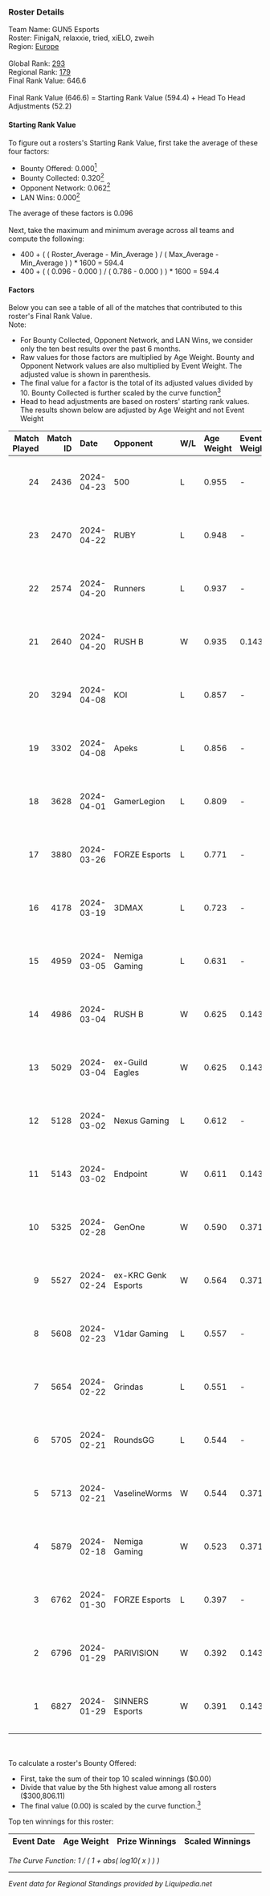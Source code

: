 ### Roster Details<br />
Team Name: GUN5 Esports<br />
Roster: FinigaN, relaxxie, tried, xiELO, zweih<br />
Region: [Europe]( ../standings_europe.md)<br />
<br />
Global Rank: [293](../standings_global.md)<br />
Regional Rank: [179]( ../standings_europe.md)<br />
Final Rank Value:  646.6<br />
<br />
Final Rank Value (646.6) = Starting Rank Value (594.4) + Head To Head Adjustments (52.2)<br />

#### Starting Rank Value<br />
To figure out a rosters's Starting Rank Value, first take the average of these four factors:<br />
- Bounty Offered: 0.000[<sup>1</sup>](#table2)
- Bounty Collected: 0.320[<sup>2</sup>](#table1)
- Opponent Network: 0.062[<sup>2</sup>](#table1)
- LAN Wins: 0.000[<sup>2</sup>](#table1)

The average of these factors is 0.096<br />
<br />
Next, take the maximum and minimum average across all teams and compute the following:<br />
- 400 + ( ( Roster_Average - Min_Average ) / ( Max_Average - Min_Average ) ) * 1600 = 594.4
- 400 + ( ( 0.096 - 0.000 ) / ( 0.786 - 0.000 ) ) * 1600 = 594.4


#### Factors<br />
Below you can see a table of all of the matches that contributed to this roster's Final Rank Value.<br />
Note:<br />

- For Bounty Collected, Opponent Network, and LAN Wins, we consider only the ten best results over the past 6 months.
- Raw values for those factors are multiplied by Age Weight. Bounty and Opponent Network values are also multiplied by Event Weight. The adjusted value is shown in parenthesis.
- The final value for a factor is the total of its adjusted values divided by 10. Bounty Collected is further scaled by the curve function[<sup>3</sup>](#curveFunction)
- Head to head adjustments are based on rosters' starting rank values. The results shown below are adjusted by Age Weight and not Event Weight
<span id="table1"></span><br />


| Match Played | Match ID | Date       | Opponent            | W/L | Age Weight | Event Weight | Bounty Collected | Opponent Network | LAN Wins  | H2H Adj. | Roster                                 |
| -: | -: | :- | :- | :- | :- | :- | :- | :- | :- | -: | :- |
|           24 |     2436 | 2024-04-23 | 500                 | L   | 0.955      | -            | -                | -                | -         |    -7.85 | FinigaN, relaxxie, tried, xiELO, zweih |
|           23 |     2470 | 2024-04-22 | RUBY                | L   | 0.948      | -            | -                | -                | -         |    -4.73 | FinigaN, relaxxie, tried, xiELO, zweih |
|           22 |     2574 | 2024-04-20 | Runners             | L   | 0.937      | -            | -                | -                | -         |   -20.27 | FinigaN, m1QUSE, tried, xiELO, zweih   |
|           21 |     2640 | 2024-04-20 | RUSH B              | W   | 0.935      | 0.143        | 0.001 (0.000)    | 0.446 (0.060)    | 0 (0.000) |    20.59 | FinigaN, lov1kus, supra, tried, xiELO  |
|           20 |     3294 | 2024-04-08 | KOI                 | L   | 0.857      | -            | -                | -                | -         |    -3.06 | FinigaN, lov1kus, supra, tried, xiELO  |
|           19 |     3302 | 2024-04-08 | Apeks               | L   | 0.856      | -            | -                | -                | -         |    -1.11 | FinigaN, lov1kus, supra, tried, xiELO  |
|           18 |     3628 | 2024-04-01 | GamerLegion         | L   | 0.809      | -            | -                | -                | -         |    -0.93 | FinigaN, lov1kus, supra, tried, xiELO  |
|           17 |     3880 | 2024-03-26 | FORZE Esports       | L   | 0.771      | -            | -                | -                | -         |    -2.26 | FinigaN, lov1kus, supra, tried, xiELO  |
|           16 |     4178 | 2024-03-19 | 3DMAX               | L   | 0.723      | -            | -                | -                | -         |    -4.00 | FinigaN, lov1kus, supra, tried, xiELO  |
|           15 |     4959 | 2024-03-05 | Nemiga Gaming       | L   | 0.631      | -            | -                | -                | -         |    -0.75 | FinigaN, lov1kus, supra, tried, xiELO  |
|           14 |     4986 | 2024-03-04 | RUSH B              | W   | 0.625      | 0.143        | 0.001 (0.000)    | 0.446 (0.040)    | 0 (0.000) |    12.99 | FinigaN, lov1kus, supra, tried, xiELO  |
|           13 |     5029 | 2024-03-04 | ex-Guild Eagles     | W   | 0.625      | 0.143        | 0.015 (0.001)    | 0.475 (0.042)    | 0 (0.000) |    16.85 | FinigaN, lov1kus, supra, tried, xiELO  |
|           12 |     5128 | 2024-03-02 | Nexus Gaming        | L   | 0.612      | -            | -                | -                | -         |    -3.35 | FinigaN, lov1kus, supra, tried, xiELO  |
|           11 |     5143 | 2024-03-02 | Endpoint            | W   | 0.611      | 0.143        | 0.012 (0.001)    | 0.718 (0.063)    | 0 (0.000) |    16.03 | FinigaN, lov1kus, supra, tried, xiELO  |
|           10 |     5325 | 2024-02-28 | GenOne              | W   | 0.590      | 0.371        | 0.000 (0.000)    | 0.442 (0.097)    | 0 (0.000) |     9.55 | FinigaN, lov1kus, supra, tried, xiELO  |
|            9 |     5527 | 2024-02-24 | ex-KRC Genk Esports | W   | 0.564      | 0.371        | 0.000 (0.000)    | 0.120 (0.025)    | 0 (0.000) |     9.50 | FinigaN, lov1kus, supra, tried, xiELO  |
|            8 |     5608 | 2024-02-23 | V1dar Gaming        | L   | 0.557      | -            | -                | -                | -         |    -7.16 | FinigaN, lov1kus, supra, tried, xiELO  |
|            7 |     5654 | 2024-02-22 | Grindas             | L   | 0.551      | -            | -                | -                | -         |   -11.91 | FinigaN, lov1kus, supra, tried, xiELO  |
|            6 |     5705 | 2024-02-21 | RoundsGG            | L   | 0.544      | -            | -                | -                | -         |    -9.42 | FinigaN, lov1kus, supra, tried, xiELO  |
|            5 |     5713 | 2024-02-21 | VaselineWorms       | W   | 0.544      | 0.371        | 0.000 (0.000)    | 0.424 (0.086)    | 0 (0.000) |    10.12 | FinigaN, lov1kus, supra, tried, xiELO  |
|            4 |     5879 | 2024-02-18 | Nemiga Gaming       | W   | 0.523      | 0.371        | 0.366 (0.071)    | 0.830 (0.161)    | 0 (0.000) |    16.07 | FinigaN, lov1kus, supra, tried, xiELO  |
|            3 |     6762 | 2024-01-30 | FORZE Esports       | L   | 0.397      | -            | -                | -                | -         |    -4.47 | FinigaN, lov1kus, supra, tried, xiELO  |
|            2 |     6796 | 2024-01-29 | PARIVISION          | W   | 0.392      | 0.143        | 0.002 (0.000)    | 0.329 (0.018)    | 0 (0.000) |    10.57 | FinigaN, lov1kus, supra, tried, xiELO  |
|            1 |     6827 | 2024-01-29 | SINNERS Esports     | W   | 0.391      | 0.143        | 0.011 (0.001)    | 0.560 (0.031)    | 0 (0.000) |    11.19 | FinigaN, lov1kus, supra, tried, xiELO  |

<br />
<span id="table2"></span><br />
To calculate a roster's Bounty Offered:<br />

- First, take the sum of their top 10 scaled winnings ($0.00)
- Divide that value by the 5th highest value among all rosters ($300,806.11)
- The final value (0.00) is scaled by the curve function.[<sup>3</sup>](#curveFunction)

Top ten winnings for this roster:<br />

| Event Date | Age Weight | Prize Winnings | Scaled Winnings |
| :- | -: | :- | :- |


<span id="curveFunction"></span>_The Curve Function: 1 / ( 1 + abs( log10( x ) ) )_<br />

---
_Event data for Regional Standings provided by Liquipedia.net_<br />
